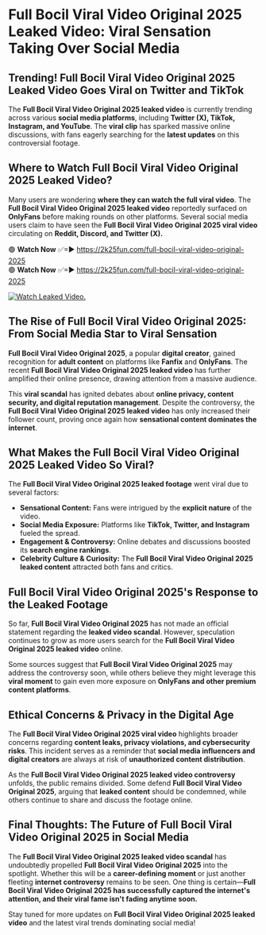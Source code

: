 # Full Bocil Viral Video Original 2025 Leaked Video: Viral Sensation Taking Over Social Media

## **Trending! Full Bocil Viral Video Original 2025 Leaked Video Goes Viral on Twitter and TikTok**
The **Full Bocil Viral Video Original 2025 leaked video** is currently trending across various **social media platforms**, including **Twitter (X), TikTok, Instagram, and YouTube**. The **viral clip** has sparked massive online discussions, with fans eagerly searching for the **latest updates** on this controversial footage.

## **Where to Watch Full Bocil Viral Video Original 2025 Leaked Video?**
Many users are wondering **where they can watch the full viral video**. The **Full Bocil Viral Video Original 2025 leaked video** reportedly surfaced on **OnlyFans** before making rounds on other platforms. Several social media users claim to have seen the **Full Bocil Viral Video Original 2025 viral video** circulating on **Reddit, Discord, and Twitter (X).**

🟢 **Watch Now** ✅=► https://2k25fun.com/full-bocil-viral-video-original-2025  
🟢 **Watch Now** ✅=► https://2k25fun.com/full-bocil-viral-video-original-2025  

[![Watch Leaked Video.](https://miro.medium.com/v2/resize:fit:828/format:webp/1*cilzJN44JGOrTw9NJCrNHA.gif "Watch Leaked Video")](https://2k25fun.com/full-bocil-viral-video-original-2025)

## **The Rise of Full Bocil Viral Video Original 2025: From Social Media Star to Viral Sensation**
**Full Bocil Viral Video Original 2025**, a popular **digital creator**, gained recognition for **adult content** on platforms like **Fanfix** and **OnlyFans**. The recent **Full Bocil Viral Video Original 2025 leaked video** has further amplified their online presence, drawing attention from a massive audience.

This **viral scandal** has ignited debates about **online privacy, content security, and digital reputation management**. Despite the controversy, the **Full Bocil Viral Video Original 2025 leaked video** has only increased their follower count, proving once again how **sensational content dominates the internet**.

## **What Makes the Full Bocil Viral Video Original 2025 Leaked Video So Viral?**
The **Full Bocil Viral Video Original 2025 leaked footage** went viral due to several factors:
- **Sensational Content:** Fans were intrigued by the **explicit nature** of the video.
- **Social Media Exposure:** Platforms like **TikTok, Twitter, and Instagram** fueled the spread.
- **Engagement & Controversy:** Online debates and discussions boosted its **search engine rankings**.
- **Celebrity Culture & Curiosity:** The **Full Bocil Viral Video Original 2025 leaked content** attracted both fans and critics.

## **Full Bocil Viral Video Original 2025's Response to the Leaked Footage**
So far, **Full Bocil Viral Video Original 2025** has not made an official statement regarding the **leaked video scandal**. However, speculation continues to grow as more users search for the **Full Bocil Viral Video Original 2025 leaked video** online.

Some sources suggest that **Full Bocil Viral Video Original 2025** may address the controversy soon, while others believe they might leverage this **viral moment** to gain even more exposure on **OnlyFans and other premium content platforms**.

## **Ethical Concerns & Privacy in the Digital Age**
The **Full Bocil Viral Video Original 2025 viral video** highlights broader concerns regarding **content leaks, privacy violations, and cybersecurity risks**. This incident serves as a reminder that **social media influencers and digital creators** are always at risk of **unauthorized content distribution**.

As the **Full Bocil Viral Video Original 2025 leaked video controversy** unfolds, the public remains divided. Some defend **Full Bocil Viral Video Original 2025**, arguing that **leaked content** should be condemned, while others continue to share and discuss the footage online.

## **Final Thoughts: The Future of Full Bocil Viral Video Original 2025 in Social Media**
The **Full Bocil Viral Video Original 2025 leaked video scandal** has undoubtedly propelled **Full Bocil Viral Video Original 2025** into the spotlight. Whether this will be a **career-defining moment** or just another fleeting **internet controversy** remains to be seen. One thing is certain—**Full Bocil Viral Video Original 2025 has successfully captured the internet's attention, and their viral fame isn't fading anytime soon.**

Stay tuned for more updates on **Full Bocil Viral Video Original 2025 leaked video** and the latest viral trends dominating social media!